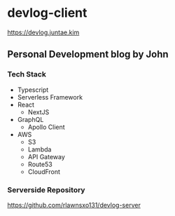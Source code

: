 # devlog-client
<https://devlog.juntae.kim>
## Personal Development blog by John
### Tech Stack
* Typescript
* Serverless Framework
* React
  * NextJS
* GraphQL
  * Apollo Client
* AWS
  * S3
  * Lambda
  * API Gateway
  * Route53
  * CloudFront
### Serverside Repository
<https://github.com/rlawnsxo131/devlog-server>
